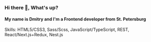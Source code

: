 ### Hi there 👋, What's up?
#### My name is Dmitry and I'm a Frontend developer from St. Petersburg
Skills: HTML5/CSS3, Sass/Scss, JavaScript/TypeScript, REST, React/Next.js+Redux, Nest.js

<!--
**Bula2/Bula2** is a ✨ _special_ ✨ repository because its `README.md` (this file) appears on your GitHub profile.

Here are some ideas to get you started:

- 🔭 I’m currently working on ...
- 🌱 I’m currently learning ...
- 👯 I’m looking to collaborate on ...
- 🤔 I’m looking for help with ...
- 💬 Ask me about ...
- 📫 How to reach me: ...
- 😄 Pronouns: ...
- ⚡ Fun fact: ...
-->
